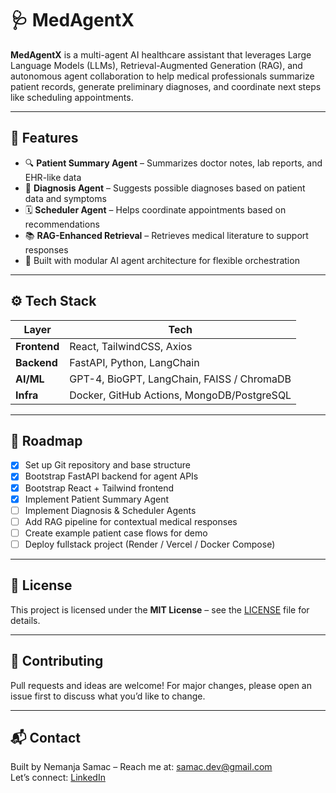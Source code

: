 # 🩺 MedAgentX

**MedAgentX** is a multi-agent AI healthcare assistant that leverages Large Language Models (LLMs), Retrieval-Augmented Generation (RAG), and autonomous agent collaboration to help medical professionals summarize patient records, generate preliminary diagnoses, and coordinate next steps like scheduling appointments.

---

## 🚀 Features

- 🔍 **Patient Summary Agent** – Summarizes doctor notes, lab reports, and EHR-like data
- 🧠 **Diagnosis Agent** – Suggests possible diagnoses based on patient data and symptoms
- 🗓️ **Scheduler Agent** – Helps coordinate appointments based on recommendations
- 📚 **RAG-Enhanced Retrieval** – Retrieves medical literature to support responses
- 🧩 Built with modular AI agent architecture for flexible orchestration

---

## ⚙️ Tech Stack

| Layer        | Tech                          |
|--------------|-------------------------------|
| **Frontend** | React, TailwindCSS, Axios     |
| **Backend**  | FastAPI, Python, LangChain    |
| **AI/ML**    | GPT-4, BioGPT, LangChain, FAISS / ChromaDB |
| **Infra**    | Docker, GitHub Actions, MongoDB/PostgreSQL |

---

## 📌 Roadmap

- [x] Set up Git repository and base structure
- [x] Bootstrap FastAPI backend for agent APIs
- [x] Bootstrap React + Tailwind frontend
- [x] Implement Patient Summary Agent
- [ ] Implement Diagnosis & Scheduler Agents
- [ ] Add RAG pipeline for contextual medical responses
- [ ] Create example patient case flows for demo
- [ ] Deploy fullstack project (Render / Vercel / Docker Compose)

---

## 📄 License

This project is licensed under the **MIT License** – see the [LICENSE](./LICENSE) file for details.

---

## 🤝 Contributing

Pull requests and ideas are welcome! For major changes, please open an issue first to discuss what you’d like to change.

---

## 📬 Contact

Built by Nemanja Samac – Reach me at: samac.dev@gmail.com  
Let’s connect: [LinkedIn](https://linkedin.com/in/nemanja-samac)

